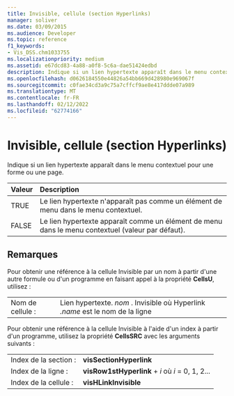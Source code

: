 ```yaml
---
title: Invisible, cellule (section Hyperlinks)
manager: soliver
ms.date: 03/09/2015
ms.audience: Developer
ms.topic: reference
f1_keywords:
- Vis_DSS.chm1033755
ms.localizationpriority: medium
ms.assetid: e67dcd83-4a88-a0f8-5c6a-dae51424edbd
description: Indique si un lien hypertexte apparaît dans le menu contextuel pour une forme ou une page.
ms.openlocfilehash: d0626184550e44826a54bb669d428980e969067f
ms.sourcegitcommit: c0fae34cd3a9c75a7cffcf9ae8e417ddde07a989
ms.translationtype: MT
ms.contentlocale: fr-FR
ms.lasthandoff: 02/12/2022
ms.locfileid: "62774166"
---
```

# <a name="invisible-cell-hyperlinks-section"></a>Invisible, cellule (section Hyperlinks)

Indique si un lien hypertexte apparaît dans le menu contextuel pour une forme ou une page. 
  
|**Valeur**|**Description**|
|:-----|:-----|
|TRUE  <br/> |Le lien hypertexte n'apparaît pas comme un élément de menu dans le menu contextuel. |
|FALSE  <br/> |Le lien hypertexte apparaît comme un élément de menu dans le menu contextuel (valeur par défaut). |
   
## <a name="remarks"></a>Remarques

Pour obtenir une référence à la cellule Invisible par un nom à partir d'une autre formule ou d'un programme en faisant appel à la propriété **CellsU**, utilisez : 
  
|||
|:-----|:-----|
|Nom de cellule :  <br/> |Lien hypertexte. *nom*  . Invisible où Hyperlink  *.name*  est le nom de la ligne  <br/> |
   
Pour obtenir une référence à la cellule Invisible à l'aide d'un index à partir d'un programme, utilisez la propriété **CellsSRC** avec les arguments suivants : 
  
|||
|:-----|:-----|
|Index de la section :  <br/> |**visSectionHyperlink** <br/> |
|Index de la ligne :  <br/> |**visRow1stHyperlink** +   *i* où *i* = 0, 1, 2... |
|Index de la cellule :  <br/> |**visHLinkInvisible** <br/> |
   

